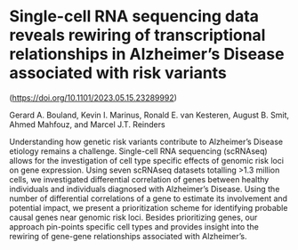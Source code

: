 # Single-cell RNA sequencing data reveals rewiring of transcriptional relationships in Alzheimer’s Disease associated with risk variants
(https://doi.org/10.1101/2023.05.15.23289992)

Gerard A. Bouland, Kevin I. Marinus, Ronald E. van Kesteren, August B. Smit, Ahmed Mahfouz, and Marcel J.T. Reinders

Understanding how genetic risk variants contribute to Alzheimer’s Disease etiology remains a challenge. Single-cell RNA sequencing (scRNAseq) allows for the investigation of cell type specific effects of genomic risk loci on gene expression. Using seven scRNAseq datasets totalling >1.3 million cells, we investigated differential correlation of genes between healthy individuals and individuals diagnosed with Alzheimer’s Disease. Using the number of differential correlations of a gene to estimate its involvement and potential impact, we present a prioritization scheme for identifying probable causal genes near genomic risk loci. Besides prioritizing genes, our approach pin-points specific cell types and provides insight into the rewiring of gene-gene relationships associated with Alzheimer’s.
